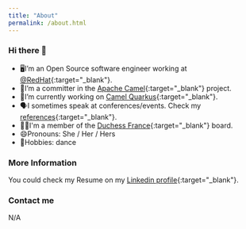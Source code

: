 ```yaml
---
title: "About"
permalink: /about.html
---
```


### Hi there 👋

- 🖥I’m an Open Source software engineer working at [@RedHat](https://www.redhat.com/){:target="_blank"}.
- 🐪I’m a committer in the [Apache Camel](https://camel.apache.org/){:target="_blank"} project.
- 🔭I’m currently working on [Camel Quarkus](https://camel.apache.org/camel-quarkus){:target="_blank"}.
- 🗣I sometimes speak at conferences/events. Check my [references](https://github.com/zbendhiba/conference-talks){:target="_blank"}.
- 👯‍♀I'm a member of the [Duchess France](https://www.duchess-france.org/){:target="_blank"} board.
- 😄Pronouns: She / Her / Hers
- 💃Hobbies: dance

### More Information

You could check my Resume on my [Linkedin profile](https://www.linkedin.com/in/zbendhiba/){:target="_blank"}.

### Contact me

N/A